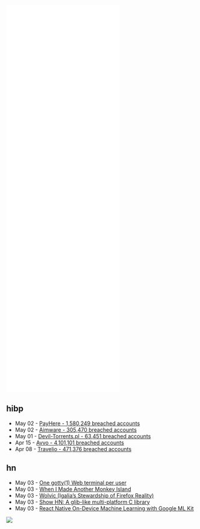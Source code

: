![Metrics](https://raw.githubusercontent.com/phixion/phixion/master/metrics.svg)

## hibp

<!--
for https://github.com/phixion/phixion/blob/main/.github/workflows/feeds.yml
-->
<!--START_SECTION:haveibeenpwnd-->
- May 02 - [PayHere - 1,580,249 breached accounts](https://haveibeenpwned.com/PwnedWebsites#PayHere)
- May 02 - [Aimware - 305,470 breached accounts](https://haveibeenpwned.com/PwnedWebsites#Aimware)
- May 01 - [Devil-Torrents.pl - 63,451 breached accounts](https://haveibeenpwned.com/PwnedWebsites#DevilTorrents)
- Apr 15 - [Avvo - 4,101,101 breached accounts](https://haveibeenpwned.com/PwnedWebsites#Avvo)
- Apr 08 - [Travelio - 471,376 breached accounts](https://haveibeenpwned.com/PwnedWebsites#Travelio)
<!--END_SECTION:haveibeenpwnd-->

## hn

<!--
for https://github.com/phixion/phixion/blob/main/.github/workflows/feeds.yml
-->
<!--START_SECTION:hn-->
- May 03 - [One gotty(1) Web terminal per user](https://jpmens.net/2022/05/03/one-gotty-per-user/)
- May 03 - [When I Made Another Monkey Island](https://grumpygamer.com/when_i_made_another_monkeyisland)
- May 03 - [Wolvic (Igalia’s Stewardship of Firefox Reality)](https://wolvic.com/)
- May 03 - [Show HN: A glib-like multi-platform C library](https://github.com/tboox/tbox)
- May 03 - [React Native On-Device Machine Learning with Google ML Kit](https://github.com/a7med-mahmoud/react-native-ml-kit)
<!--END_SECTION:hn-->

<!--
for https://yhype.me
-->
![](https://hit.yhype.me/github/profile?user_id=13013670)
